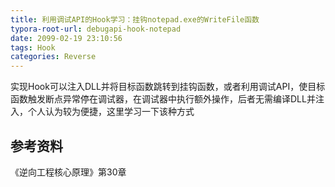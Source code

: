 ```yaml
---
title: 利用调试API的Hook学习：挂钩notepad.exe的WriteFile函数
typora-root-url: debugapi-hook-notepad
date: 2099-02-19 23:10:56
tags: Hook
categories: Reverse
---
```


实现Hook可以注入DLL并将目标函数跳转到挂钩函数，或者利用调试API，使目标函数触发断点异常停在调试器，在调试器中执行额外操作，后者无需编译DLL并注入，个人认为较为便捷，这里学习一下该种方式

## 参考资料

《逆向工程核心原理》第30章
